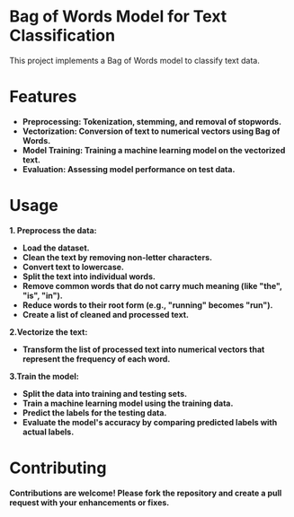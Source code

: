 # Bag of Words Model for Text Classification
This project implements a Bag of Words model to classify text data.

# Features
- **Preprocessing: Tokenization, stemming, and removal of stopwords.**
- **Vectorization: Conversion of text to numerical vectors using Bag of Words.**
- **Model Training: Training a machine learning model on the vectorized text.**
- **Evaluation: Assessing model performance on test data.**

# Usage

**1. Preprocess the data:**
- **Load the dataset.**
- **Clean the text by removing non-letter characters.**
- **Convert text to lowercase.**
- **Split the text into individual words.**
- **Remove common words that do not carry much meaning (like "the", "is", "in").**
- **Reduce words to their root form (e.g., "running" becomes "run").**
- **Create a list of cleaned and processed text.**

**2.Vectorize the text:**
- **Transform the list of processed text into numerical vectors that represent the frequency of each word.**

**3.Train the model:**
- **Split the data into training and testing sets.**
- **Train a machine learning model using the training data.**
- **Predict the labels for the testing data.**
- **Evaluate the model's accuracy by comparing predicted labels with actual labels.**


# Contributing
**Contributions are welcome! Please fork the repository and create a pull request with your enhancements or fixes.**




